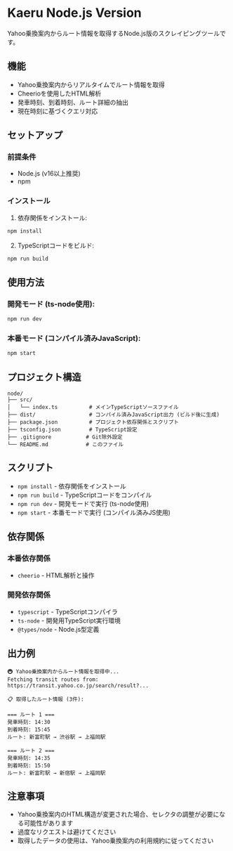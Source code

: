 # Kaeru Node.js Version

Yahoo乗換案内からルート情報を取得するNode.js版のスクレイピングツールです。

## 機能

- Yahoo乗換案内からリアルタイムでルート情報を取得
- Cheerioを使用したHTML解析
- 発車時刻、到着時刻、ルート詳細の抽出
- 現在時刻に基づくクエリ対応

## セットアップ

### 前提条件
- Node.js (v16以上推奨)
- npm

### インストール

1. 依存関係をインストール:
```bash
npm install
```

2. TypeScriptコードをビルド:
```bash
npm run build
```

## 使用方法

### 開発モード (ts-node使用):
```bash
npm run dev
```

### 本番モード (コンパイル済みJavaScript):
```bash
npm start
```

## プロジェクト構造

```
node/
├── src/
│   └── index.ts          # メインTypeScriptソースファイル
├── dist/                 # コンパイル済みJavaScript出力 (ビルド後に生成)
├── package.json          # プロジェクト依存関係とスクリプト
├── tsconfig.json         # TypeScript設定
├── .gitignore           # Git除外設定
└── README.md            # このファイル
```

## スクリプト

- `npm install` - 依存関係をインストール
- `npm run build` - TypeScriptコードをコンパイル
- `npm run dev` - 開発モードで実行 (ts-node使用)
- `npm start` - 本番モードで実行 (コンパイル済みJS使用)

## 依存関係

### 本番依存関係
- `cheerio` - HTML解析と操作

### 開発依存関係
- `typescript` - TypeScriptコンパイラ
- `ts-node` - 開発用TypeScript実行環境
- `@types/node` - Node.js型定義

## 出力例

```
🚇 Yahoo乗換案内からルート情報を取得中...
Fetching transit routes from: https://transit.yahoo.co.jp/search/result?...

📋 取得したルート情報 (3件):

=== ルート 1 ===
発車時刻: 14:30
到着時刻: 15:45
ルート: 新富町駅 → 渋谷駅 → 上福岡駅

=== ルート 2 ===
発車時刻: 14:35
到着時刻: 15:50
ルート: 新富町駅 → 新宿駅 → 上福岡駅
```

## 注意事項

- Yahoo乗換案内のHTML構造が変更された場合、セレクタの調整が必要になる可能性があります
- 過度なリクエストは避けてください
- 取得したデータの使用は、Yahoo乗換案内の利用規約に従ってください 